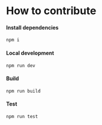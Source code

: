 # How to contribute

#### Install dependencies

    npm i

#### Local development

    npm run dev

#### Build

    npm run build

#### Test

    npm run test
